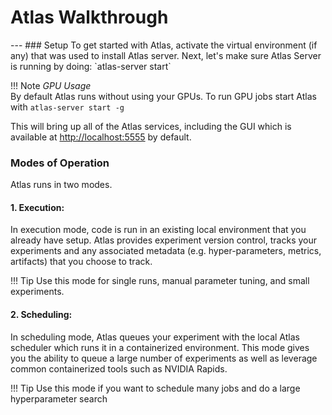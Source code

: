 <h1>Atlas Walkthrough</h1>
---
### Setup
To get started with Atlas, activate the virtual environment (if any) that was used to install Atlas server. Next, let's make sure Atlas Server is running by doing:
`atlas-server start`

!!! Note
    *GPU Usage* </br>
    By default Atlas runs without using your GPUs. To run GPU jobs start Atlas with `atlas-server start -g`

This will bring up all of the Atlas services, including the GUI which is available at [http://localhost:5555](http://localhost:5555) by default.

### Modes of Operation
Atlas runs in two modes.

#### 1. **Execution**:
In execution mode, code is run in an existing local environment that you already have setup. Atlas provides experiment version control, tracks your experiments and any associated metadata (e.g. hyper-parameters, metrics, artifacts) that you choose to track.

!!! Tip
    Use this mode for single runs, manual parameter tuning, and small experiments.


#### 2. **Scheduling**:
In scheduling mode, Atlas queues your experiment with the local Atlas scheduler which runs it in a containerized environment. This mode gives you the ability to queue a large number of experiments as well as leverage common containerized tools such as NVIDIA Rapids.

!!! Tip
    Use this mode if you want to schedule many jobs and do a large hyperparameter search